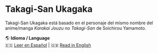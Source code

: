 # Takagi-San Ukagaka  

Takagi-San Ukagaka está basado en el personaje del mismo nombre del anime/manga *Karakai Jouzu no Takagi-San* de Soichirou Yamamoto.  

🌎 **Idioma / Language**  
🇪🇸 [Leer en Español](docs/README_es.md) | 🇬🇧 [Read in English](docs/README_en.md)  
